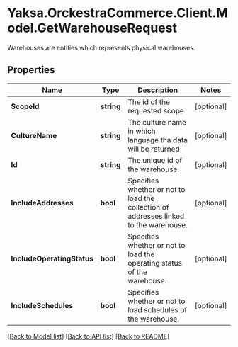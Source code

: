 # Yaksa.OrckestraCommerce.Client.Model.GetWarehouseRequest
Warehouses are entities which represents physical warehouses.

## Properties

Name | Type | Description | Notes
------------ | ------------- | ------------- | -------------
**ScopeId** | **string** | The id of the requested scope | [optional] 
**CultureName** | **string** | The culture name in which language tha data will be returned | [optional] 
**Id** | **string** | The unique id of the warehouse. | [optional] 
**IncludeAddresses** | **bool** | Specifies whether or not to load the collection of addresses linked to the warehouse. | [optional] 
**IncludeOperatingStatus** | **bool** | Specifies whether or not to load the operating status of the warehouse. | [optional] 
**IncludeSchedules** | **bool** | Specifies whether or not to load schedules of the warehouse. | [optional] 

[[Back to Model list]](../README.md#documentation-for-models) [[Back to API list]](../README.md#documentation-for-api-endpoints) [[Back to README]](../README.md)

